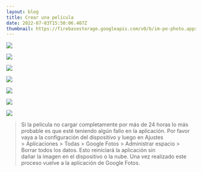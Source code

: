 ```yaml
---
layout: blog
title: Crear una película
date: 2022-07-03T15:50:06.407Z
thumbnail: https://firebasestorage.googleapis.com/v0/b/im-pe-photo.appspot.com/o/pe-google-photos-mobile%2FGoogle%20Fotos-movie.png?alt=media&token=57bb2d9b-3a9f-4496-a131-72ca689b8ed0
---
```

![](https://firebasestorage.googleapis.com/v0/b/im-pe-photo.appspot.com/o/pe-google-photos-mobile%2FGoogle%20Fotos-movie.png?alt=media&token=57bb2d9b-3a9f-4496-a131-72ca689b8ed0)

![](https://firebasestorage.googleapis.com/v0/b/im-pe-photo.appspot.com/o/pe-google-photos-mobile%2F9.png?alt=media&token=d5693b98-e2e1-4f9d-9f53-26a0b3815db3)

![](https://firebasestorage.googleapis.com/v0/b/im-pe-photo.appspot.com/o/pe-google-photos-mobile%2F10.png?alt=media&token=ad6d534b-2d95-4527-b479-b0b214e48d27)

![](https://firebasestorage.googleapis.com/v0/b/im-pe-photo.appspot.com/o/pe-google-photos-mobile%2F11.png?alt=media&token=5faa45dd-9313-49ec-8e05-79592078f8e5)

![](https://firebasestorage.googleapis.com/v0/b/im-pe-photo.appspot.com/o/pe-google-photos-mobile%2F12.png?alt=media&token=b1ff6dfd-71d4-48da-95a5-8685cda5b9a1)

![](https://firebasestorage.googleapis.com/v0/b/im-pe-photo.appspot.com/o/pe-google-photos-mobile%2F13.png?alt=media&token=29fbb6da-ded7-4894-abb0-bad2cf452ddc)

![](https://firebasestorage.googleapis.com/v0/b/im-pe-photo.appspot.com/o/pe-google-photos-mobile%2F14.png?alt=media&token=5f6452a4-3c5f-4b51-8110-d85387803289)

> Si la película no cargar completamente por más de 24 horas lo más probable es que esté teniendo algún fallo en la aplicación. Por favor vaya a la configuración del dispositivo y luego en Ajustes > Aplicaciones > Todas > Google Fotos > Administrar espacio > Borrar todos los datos. Esto reiniciará la aplicación sin dañar la imagen en el dispositivo o la nube. Una vez realizado este proceso vuelve a la aplicación de Google Fotos.